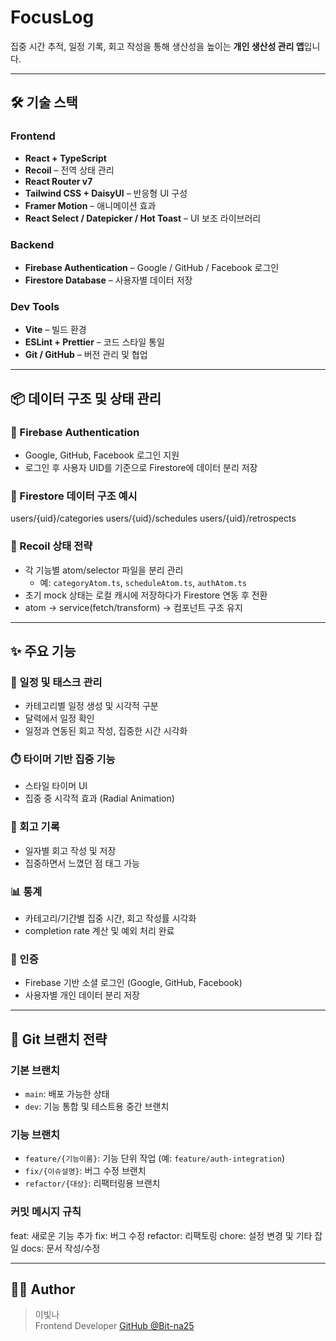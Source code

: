 # FocusLog

집중 시간 추적, 일정 기록, 회고 작성을 통해 생산성을 높이는 **개인 생산성 관리 앱**입니다.

---

## 🛠️ 기술 스택

### Frontend
- **React + TypeScript**
- **Recoil** – 전역 상태 관리
- **React Router v7**
- **Tailwind CSS + DaisyUI** – 반응형 UI 구성
- **Framer Motion** – 애니메이션 효과
- **React Select / Datepicker / Hot Toast** – UI 보조 라이브러리

### Backend
- **Firebase Authentication** – Google / GitHub / Facebook 로그인
- **Firestore Database** – 사용자별 데이터 저장

### Dev Tools
- **Vite** – 빌드 환경
- **ESLint + Prettier** – 코드 스타일 통일
- **Git / GitHub** – 버전 관리 및 협업

---

## 📦 데이터 구조 및 상태 관리

### 🔐 Firebase Authentication
- Google, GitHub, Facebook 로그인 지원
- 로그인 후 사용자 UID를 기준으로 Firestore에 데이터 분리 저장

### 📂 Firestore 데이터 구조 예시
users/{uid}/categories
users/{uid}/schedules
users/{uid}/retrospects


### 🔄 Recoil 상태 전략

- 각 기능별 atom/selector 파일을 분리 관리
  - 예: `categoryAtom.ts`, `scheduleAtom.ts`, `authAtom.ts`
- 초기 mock 상태는 로컬 캐시에 저장하다가 Firestore 연동 후 전환
- atom → service(fetch/transform) → 컴포넌트 구조 유지

---

## ✨ 주요 기능

### 📅 일정 및 태스크 관리
- 카테고리별 일정 생성 및 시각적 구분
- 달력에서 일정 확인
- 일정과 연동된 회고 작성, 집중한 시간 시각화

### ⏱️ 타이머 기반 집중 기능
- 스타일 타이머 UI
- 집중 중 시각적 효과 (Radial Animation)

### 🔄 회고 기록
- 일자별 회고 작성 및 저장
- 집중하면서 느꼈던 점 태그 가능
  
### 📊 통계
- 카테고리/기간별 집중 시간, 회고 작성률 시각화
- completion rate 계산 및 예외 처리 완료

### 👤 인증
- Firebase 기반 소셜 로그인 (Google, GitHub, Facebook)
- 사용자별 개인 데이터 분리 저장

---

## 🌳 Git 브랜치 전략

### 기본 브랜치
- `main`: 배포 가능한 상태
- `dev`: 기능 통합 및 테스트용 중간 브랜치

### 기능 브랜치
- `feature/{기능이름}`: 기능 단위 작업 (예: `feature/auth-integration`)
- `fix/{이슈설명}`: 버그 수정 브랜치
- `refactor/{대상}`: 리팩터링용 브랜치

### 커밋 메시지 규칙
feat: 새로운 기능 추가
fix: 버그 수정
refactor: 리팩토링
chore: 설정 변경 및 기타 잡일
docs: 문서 작성/수정

---

## 👩‍💻 Author

> 이빛나  
> Frontend Developer
> [GitHub @Bit-na25](https://github.com/Bit-na25)
